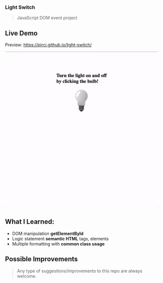 ### Light Switch
> JavaScript DOM event project

## Live Demo

Preview: https://pirci.github.io/light-switch/

![portfolio-homepage](img/demo.gif)

## What I Learned:

- DOM manipulation **getElementById**
- Logic statement **semantic HTML** tags, elements
- Multiple formatting with **common class usage**

## Possible Improvements

> Any type of suggestions/improvements to this repo are always welcome.
